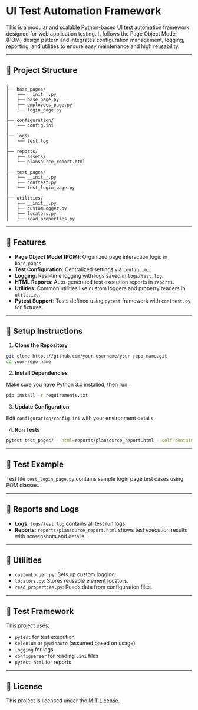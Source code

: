 # UI Test Automation Framework

This is a modular and scalable Python-based UI test automation framework designed for web application testing. It follows the Page Object Model (POM) design pattern and integrates configuration management, logging, reporting, and utilities to ensure easy maintenance and high reusability.

---

## 📁 Project Structure

```
.
├── base_pages/
│   ├── __init__.py
│   ├── base_page.py
│   ├── employees_page.py
│   └── login_page.py
│
├── configuration/
│   └── config.ini
│
├── logs/
│   └── test.log
│
├── reports/
│   ├── assets/
│   └── plansource_report.html
│
├── test_pages/
│   ├── __init__.py
│   ├── conftest.py
│   └── test_login_page.py
│
├── utilities/
│   ├── __init__.py
│   ├── customLogger.py
│   ├── locators.py
│   └── read_properties.py
```

---

## 🚀 Features

- **Page Object Model (POM)**: Organized page interaction logic in `base_pages`.
- **Test Configuration**: Centralized settings via `config.ini`.
- **Logging**: Real-time logging with logs saved in `logs/test.log`.
- **HTML Reports**: Auto-generated test execution reports in `reports`.
- **Utilities**: Common utilities like custom loggers and property readers in `utilities`.
- **Pytest Support**: Tests defined using `pytest` framework with `conftest.py` for fixtures.

---

## 🔧 Setup Instructions

1. **Clone the Repository**

```bash
git clone https://github.com/your-username/your-repo-name.git
cd your-repo-name
```

2. **Install Dependencies**

Make sure you have Python 3.x installed, then run:

```bash
pip install -r requirements.txt
```

3. **Update Configuration**

Edit `configuration/config.ini` with your environment details.

4. **Run Tests**

```bash
pytest test_pages/ --html=reports/plansource_report.html --self-contained-html
```

---

## 📜 Test Example

Test file `test_login_page.py` contains sample login page test cases using POM classes.

---

## 📂 Reports and Logs

- **Logs**: `logs/test.log` contains all test run logs.
- **Reports**: `reports/plansource_report.html` shows test execution results with screenshots and details.

---

## 🧰 Utilities

- `customLogger.py`: Sets up custom logging.
- `locators.py`: Stores reusable element locators.
- `read_properties.py`: Reads data from configuration files.

---

## 🧪 Test Framework

This project uses:

- `pytest` for test execution
- `selenium` or `pywinauto` (assumed based on usage)
- `logging` for logs
- `configparser` for reading `.ini` files
- `pytest-html` for reports

---

## 📝 License

This project is licensed under the [MIT License](LICENSE).
